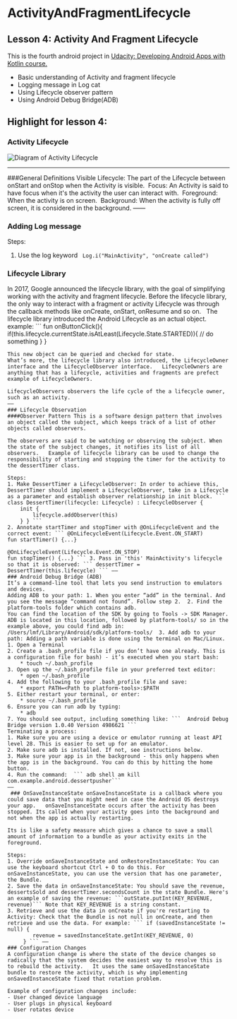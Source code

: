 # ActivityAndFragmentLifecycle
## Lesson 4: Activity And Fragment Lifecycle
This is the fourth android project in [Udacity: Developing Android Apps with Kotlin course.](https://classroom.udacity.com/courses/ud9012)
- Basic understanding of Activity and fragment lifecycle 
- Logging message in Log cat 
- Using Lifecycle observer pattern 
- Using Android Debug Bridge(ADB) 

## Highlight for lesson 4:
### Activity Lifecycle 
![Diagram of Activity Lifecycle](https://developer.android.com/codelabs/kotlin-android-training-lifecycles-logging/img/9be2255ff49e0af8.png)

----
###General Definitions
Visible Lifecycle: The part of the Lifecycle between onStart and onStop when the Activity is visible. 
Focus: An Activity is said to have focus when it's the activity the user can interact with. 
Foreground: When the activity is on screen. 
Background: When the activity is fully off screen, it is considered in the background.
——
### Adding Log message 
Steps:
1. Use the log keyword ``` Log.i("MainActivity", "onCreate called") ```
### Lifecycle Library 
In 2017, Google announced the lifecycle library, with the goal of simplifying working with the activity and fragment lifecycle. 
Before the lifecycle library, the only way to interact with a fragment or activity Lifecycle was through the callback methods like onCreate, onStart, onResume and so on.   The lifecycle library introduced the Android Lifecycle as an actual object.  example: ```
fun onButtonClick(){
if(this.lifecycle.currentState.isAtLeast(Lifecycle.State.STARTED)){
// do something 
}
}
```
This new object can be queried and checked for state. 
What’s more, the lifecycle library also introduced, the LifecycleOwner interface and the LifecycleObserver interface.   LifecycleOwners are anything that has a lifecycle, activities and fragments are prefect example of LifecycleOwners.

LifecycleObservers observers the life cycle of the a lifecycle owner, such as an activity. 
——
### Lifecycle Observation 
####Observer Pattern This is a software design pattern that involves an object called the subject, which keeps track of a list of other objects called observers. 

The observers are said to be watching or observing the subject. When the state of the subject changes, it notifies its list of all observers.   Example of lifecycle library can be used to change the responsibility of starting and stopping the timer for the activity to the dessertTimer class. 

Steps:
1. Make DessertTimer a LifecycleObserver: In order to achieve this, DessertTimer should implement a LifecycleObserver, take in a Lifecycle as a parameter and establish observer relationship in init block. ``` class DessertTimer(lifecycle: Lifecycle) : LifecycleObserver {
    init {
        lifecycle.addObserver(this)
    } } ```
2. Annotate startTimer and stopTimer with @OnLifecycleEvent and the correct event: ``` @OnLifecycleEvent(Lifecycle.Event.ON_START)
fun startTimer() {...}

@OnLifecycleEvent(Lifecycle.Event.ON_STOP)
fun stopTimer() {...} ``` 3. Pass in 'this' MainActivity's lifecycle so that it is observed: ``` dessertTimer = DessertTimer(this.lifecycle) ``` ——
### Android Debug Bridge (ADB)
It’s a command-line tool that lets you send instruction to emulators and devices. 
Adding ADB to your path: 1. When you enter “add” in the terminal. And you see the message “command not found”. Follow step 2.  2. Find the platform-tools folder which contains adb. 
You can find the location of the SDK by going to Tools -> SDK Manager. ADB is located in this location, followed by platform-tools/ so in the example above, you could find adb in:
/Users/lmf/Library/Android/sdk/platform-tools/  3. Add adb to your path: Adding a path variable is done using the terminal on Mac/Linux.
1. Open a Terminal
2. Create a .bash_profile file if you don’t have one already. This is a configuration file for bash) - it’s executed when you start bash:
    * touch ~/.bash_profile
3. Open up the ~/.bash_profile file in your preferred text editor:
    * open ~/.bash_profile
4. Add the following to your .bash_profile file and save:
    * export PATH=<Path to platform-tools>:$PATH
5. Either restart your terminal, or enter:
    * source ~/.bash_profile
6. Ensure you can run adb by typing:
    * adb
7. You should see output, including something like: ```  Android Debug Bridge version 1.0.40 Version 4986621 ``` 
Terminating a process:
1. Make sure you are using a device or emulator running at least API level 28. This is easier to set up for an emulator.
2. Make sure adb is installed. If not, see instructions below.
3. Make sure your app is in the background - this only happens when the app is in the background. You can do this by hitting the home button.
4. Run the command:  ``` adb shell am kill com.example.android.dessertpusher```
——
 ### OnSaveInstanceState onSaveInstanceState is a callback where you could save data that you might need in case the Android OS destroys your app.   onSaveInstanceState occurs after the activity has been stopped. Its called when your activity goes into the background and not when the app is actually restarting. 

Its is like a safety measure which gives a chance to save a small amount of information to a bundle as your activity exits in the foreground. 

Steps:
1. Override onSaveInstanceState and onRestoreInstanceState: You can use the keyboard shortcut Ctrl + O to do this. For onSaveInstanceState, you can use the version that has one parameter, the Bundle.
2. Save the data in onSaveInstanceState: You should save the revenue, dessertsSold and dessertTimer.secondsCount in the state Bundle. Here's an example of saving the revenue: ```outState.putInt(KEY_REVENUE, revenue)``` Note that KEY_REVENUE is a string constant.
3. Retrieve and use the data in onCreate if you're restarting to Activity: Check that the Bundle is not null in onCreate, and then retrieve and use the data. For example: ``` if (savedInstanceState != null) {
        revenue = savedInstanceState.getInt(KEY_REVENUE, 0)
     } ``` ——
### Configuration Changes
A configuration change is where the state of the device changes so radically that the system decides the easiest way to resolve this is to rebuild the activity.   It uses the same onSavedInstanceState bundle to restore the activity, which is why implementing onSavedInstanceState fixed that rotation problem. 

Example of configuration changes include:
- User changed device language
- User plugs in physical keyboard
- User rotates device 

